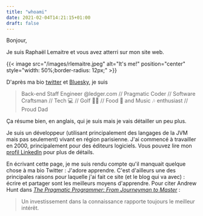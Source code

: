 ```yaml
---
title: "whoami"
date: 2021-02-04T14:21:15+01:00
draft: false
---
```


Bonjour,

Je suis Raphaël Lemaitre et vous avez atterri sur mon site web.

{{< image src="/images/rlemaitre.jpeg" alt="It's me!" position="center" style="width: 50%;border-radius: 12px;" >}}

D'après ma bio [twitter](https://twitter.com/rlemaitre) et [Bluesky](https://bsky.app/profile/rlemaitre.com), je suis

> Back-end Staff Engineer @ledger.com // Pragmatic Coder // Software Craftsman //  Tech 💻 // Golf 🏌️‍♂️ // Food 🍲 and Music 🎶 enthusiast // Proud Dad

Ça résume bien, en anglais, qui je suis mais je vais détailler un peu plus.

Je suis un développeur (utilisant principalement des langages de la JVM mais pas seulement) vivant en région parisienne.
J'ai commencé à travailler en 2000, principalement pour des éditeurs logiciels. Vous pouvez lire mon [profil LinkedIn](https://linkedin.com/in/rlemaitre/) pour plus de détails.

En écrivant cette page, je me suis rendu compte qu'il manquait quelque chose à ma bio Twitter : J'adore apprendre.
C'est d'ailleurs une des principales raisons pour laquelle j'ai fait ce site (et le blog qui va avec) : écrire et partager sont les meilleurs moyens d'apprendre.
Pour citer Andrew Hunt dans <cite>[The Pragmatic Programmer: From Journeyman to Master](https://www.pragprog.com/titles/tpp20/the-pragmatic-programmer-20th-anniversary-edition/)</cite> :

> Un investissement dans la connaissance rapporte toujours le meilleur intérêt.


